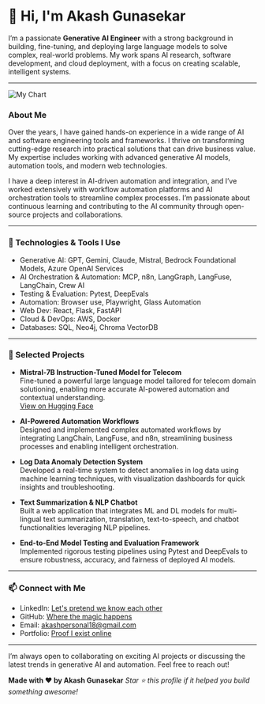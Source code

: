 # 👋 Hi, I'm Akash Gunasekar

I’m a passionate **Generative AI Engineer** with a strong background in building, fine-tuning, and deploying large language models to solve complex, real-world problems. My work spans AI research, software development, and cloud deployment, with a focus on creating scalable, intelligent systems.

---

![My Chart](https://quickchart.io/chart?c={type:'bar',data:{labels:['A','B'],datasets:[{label:'Example',data:[10,20]}]}})


### About Me

Over the years, I have gained hands-on experience in a wide range of AI and software engineering tools and frameworks. I thrive on transforming cutting-edge research into practical solutions that can drive business value. My expertise includes working with advanced generative AI models, automation tools, and modern web technologies.

I have a deep interest in AI-driven automation and integration, and I’ve worked extensively with workflow automation platforms and AI orchestration tools to streamline complex processes. I’m passionate about continuous learning and contributing to the AI community through open-source projects and collaborations.

---

### 🧰 Technologies & Tools I Use

- Generative AI: GPT, Gemini, Claude, Mistral, Bedrock Foundational Models, Azure OpenAI Services
- AI Orchestration & Automation: MCP, n8n, LangGraph, LangFuse, LangChain, Crew AI  
- Testing & Evaluation: Pytest, DeepEvals  
- Automation: Browser use, Playwright, Glass Automation  
- Web Dev: React, Flask, FastAPI  
- Cloud & DevOps: AWS, Docker
- Databases: SQL, Neo4j, Chroma VectorDB  

---

### 🔧 Selected Projects

- **Mistral-7B Instruction-Tuned Model for Telecom**  
  Fine-tuned a powerful large language model tailored for telecom domain solutioning, enabling more accurate AI-powered automation and contextual understanding.  
  [View on Hugging Face](https://huggingface.co/akash17/mistral-7b-instruct-telco-solutioning)

- **AI-Powered Automation Workflows**  
  Designed and implemented complex automated workflows by integrating LangChain, LangFuse, and n8n, streamlining business processes and enabling intelligent orchestration.

- **Log Data Anomaly Detection System**  
  Developed a real-time system to detect anomalies in log data using machine learning techniques, with visualization dashboards for quick insights and troubleshooting.

- **Text Summarization & NLP Chatbot**  
  Built a web application that integrates ML and DL models for multi-lingual text summarization, translation, text-to-speech, and chatbot functionalities leveraging NLP pipelines.

- **End-to-End Model Testing and Evaluation Framework**  
  Implemented rigorous testing pipelines using Pytest and DeepEvals to ensure robustness, accuracy, and fairness of deployed AI models.

---

### 📫 Connect with Me

- LinkedIn: [Let's pretend we know each other](https://www.linkedin.com/in/akash-gunasekar-859b48199/)  
- GitHub: [Where the magic happens](https://github.com/Akash-Gunasekar)  
- Email: akashpersonal18@gmail.com
- Portfolio: [Proof I exist online](https://akash-gunasekar-ai.vercel.app)

---

I’m always open to collaborating on exciting AI projects or discussing the latest trends in generative AI and automation. Feel free to reach out!

**Made with ❤️ by Akash Gunasekar**
_Star ⭐ this profile if it helped you build something awesome!_



